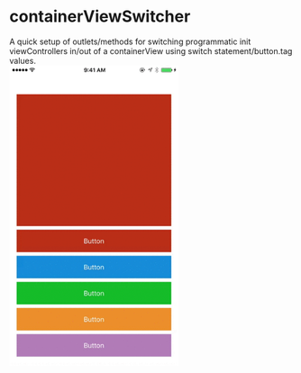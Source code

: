# containerViewSwitcher
A quick setup of outlets/methods for switching programmatic init viewControllers in/out of a containerView using switch statement/button.tag values.    
<img src = "https://github.com/jfo713/containerViewSwitcher/blob/master/Screenshots/demo1-1.gif" width = 300>
